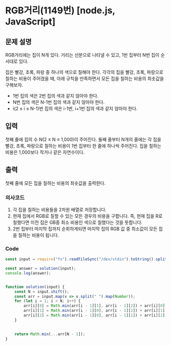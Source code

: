 # RGB거리(1149번) [node.js, JavaScript] 

## 문제 설명
RGB거리에는 집이 N개 있다. 거리는 선분으로 나타낼 수 있고, 1번 집부터 N번 집이 순서대로 있다.

집은 빨강, 초록, 파랑 중 하나의 색으로 칠해야 한다. 각각의 집을 빨강, 초록, 파랑으로 칠하는 비용이 주어졌을 때, 아래 규칙을 만족하면서 모든 집을 칠하는 비용의 최솟값을 구해보자.

- 1번 집의 색은 2번 집의 색과 같지 않아야 한다.
- N번 집의 색은 N-1번 집의 색과 같지 않아야 한다.
- i(2 ≤ i ≤ N-1)번 집의 색은 i-1번, i+1번 집의 색과 같지 않아야 한다.

## 입력
첫째 줄에 집의 수 N(2 ≤ N ≤ 1,000)이 주어진다. 둘째 줄부터 N개의 줄에는 각 집을 빨강, 초록, 파랑으로 칠하는 비용이 1번 집부터 한 줄에 하나씩 주어진다. 집을 칠하는 비용은 1,000보다 작거나 같은 자연수이다.

## 출력
첫째 줄에 모든 집을 칠하는 비용의 최솟값을 출력한다.

### 의사코드 
1. 각 집을 칠하는 비용들을 2차원 배열로 저장합니다.
2. 현재 집에서 RGB로 칠할 수 있는 모든 경우의 비용을 구합니다. 즉, 현재 집을 R로 칠했다면 이전 집은 GB중 최소 비용인 색으로 칠했다는 것을 뜻합니다.
3. 2번 집부터 마지막 집까지 순회하게되면 마지막 집의 RGB 값 중 최소값이 모든 집을 칠하는 비용이 됩니다.
### Code
```js
const input = require("fs").readFileSync("/dev/stdin").toString().split("\n"); 

const answer = solution(input);
console.log(answer);


function solution(input) {
    const N = input.shift();
    const arr = input.map(v => v.split(" ").map(Number));
    for (let i = 1; i < N; i++) {
        arr[i][0] = Math.min(arr[i - 1][1], arr[i - 1][2]) + arr[i][0];
        arr[i][1] = Math.min(arr[i - 1][0], arr[i - 1][2]) + arr[i][1];
        arr[i][2] = Math.min(arr[i - 1][0], arr[i - 1][1]) + arr[i][2];
    }
    

    return Math.min(...arr[N - 1]);
}
```